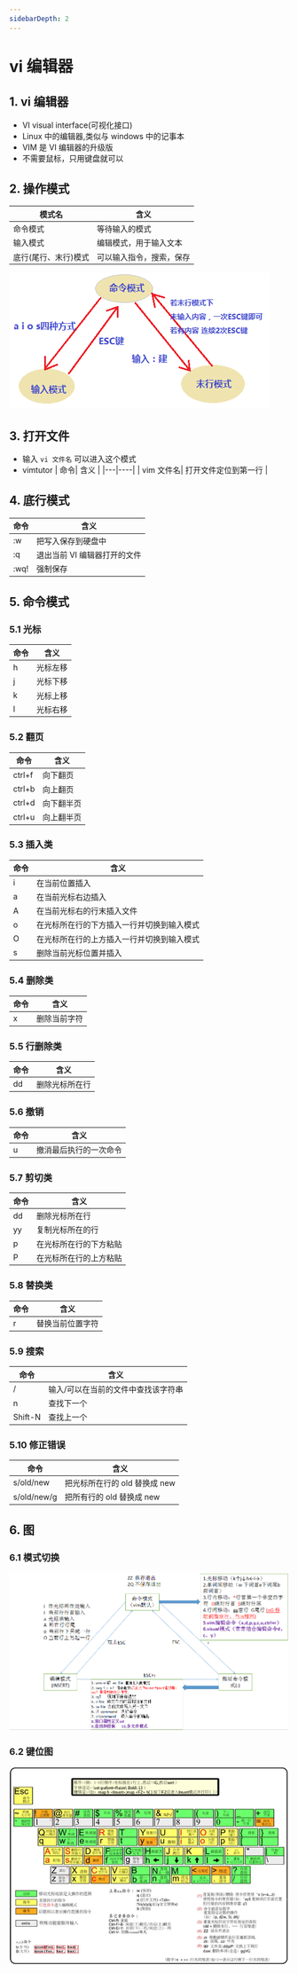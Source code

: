 ```yaml
---
sidebarDepth: 2
---
```


# vi 编辑器

## 1. vi 编辑器

- VI visual interface(可视化接口)
- Linux 中的编辑器,类似与 windows 中的记事本
- VIM 是 VI 编辑器的升级版
- 不需要鼠标，只用键盘就可以

## 2. 操作模式

| 模式名               | 含义                     |
| -------------------- | ------------------------ |
| 命令模式             | 等待输入的模式           |
| 输入模式             | 编辑模式，用于输入文本   |
| 底行(尾行、末行)模式 | 可以输入指令，搜索，保存 |

![xxx](../../assets/images/vimode.jpeg)

## 3. 打开文件

- 输入 `vi 文件名` 可以进入这个模式
- vimtutor
  | 命令| 含义 |
  |---|----|
  | vim 文件名| 打开文件定位到第一行 |

## 4. 底行模式

| 命令 | 含义                         |
| ---- | ---------------------------- |
| :w   | 把写入保存到硬盘中           |
| :q   | 退出当前 VI 编辑器打开的文件 |
| :wq! | 强制保存                     |

## 5. 命令模式

### 5.1 光标

| 命令 | 含义     |
| ---- | -------- |
| h    | 光标左移 |
| j    | 光标下移 |
| k    | 光标上移 |
| l    | 光标右移 |

### 5.2 翻页

| 命令   | 含义       |
| ------ | ---------- |
| ctrl+f | 向下翻页   |
| ctrl+b | 向上翻页   |
| ctrl+d | 向下翻半页 |
| ctrl+u | 向上翻半页 |

### 5.3 插入类

| 命令 | 含义                                       |
| ---- | ------------------------------------------ |
| i    | 在当前位置插入                             |
| a    | 在当前光标右边插入                         |
| A    | 在当前光标右的行末插入文件                 |
| o    | 在光标所在行的下方插入一行并切换到输入模式 |
| O    | 在光标所在行的上方插入一行并切换到输入模式 |
| s    | 删除当前光标位置并插入                     |

### 5.4 删除类

| 命令 | 含义         |
| ---- | ------------ |
| x    | 删除当前字符 |

### 5.5 行删除类

| 命令 | 含义           |
| ---- | -------------- |
| dd   | 删除光标所在行 |

### 5.6 撤销

| 命令 | 含义                   |
| ---- | ---------------------- |
| u    | 撤消最后执行的一次命令 |

### 5.7 剪切类

| 命令 | 含义                   |
| ---- | ---------------------- |
| dd   | 删除光标所在行         |
| yy   | 复制光标所在的行       |
| p    | 在光标所在行的下方粘贴 |
| P    | 在光标所在行的上方粘贴 |

### 5.8 替换类

| 命令 | 含义             |
| ---- | ---------------- |
| r    | 替换当前位置字符 |

### 5.9 搜索

| 命令    | 含义                                |
| ------- | ----------------------------------- |
| /       | 输入/可以在当前的文件中查找该字符串 |
| n       | 查找下一个                          |
| Shift-N | 查找上一个                          |

### 5.10 修正错误

| 命令        | 含义                          |
| ----------- | ----------------------------- |
| s/old/new   | 把光标所在行的 old 替换成 new |
| s/old/new/g | 把所有行的 old 替换成 new     |

## 6. 图

### 6.1 模式切换

![xxx](../../assets/images/20170805144200_78923.png)

### 6.2 键位图


![xxx](../../assets/images/vikey.jpeg)
